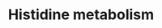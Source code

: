 ---
annotations:
- type: Pathway Ontology
  value: histidine metabolic pathway
- type: Pathway Ontology
  value: tuberculosis pathway
authors:
- Khanspers
- AllanKuchinsky
- AlexanderPico
- MaintBot
- Christine Chichester
- Mkutmon
- Egonw
- DeSl
description: 'Source: [http://www.genome.jp/kegg-bin/show_pathway?mtu00340 KEGG Pathways]  Mycobacterium
  tuberculosis is an obligate pathogenic bacterial species in the family Mycobacteriaceae
  and the causative agent of tuberculosis. First discovered in 1882 by Robert Koch,
  M. tuberculosis has an unusual, waxy coating on its cell surface primarily due to
  the presence of mycolic acid. This coating makes the cells impervious to Gram staining,
  and as a result, M. tuberculosis can appear either Gram-negative or Gram-positive.
  Several of the proteins needed for hystidine metabolism are not present in Mycobacterium
  tuberculosis, resulting in incomplete knowledge on the formation of for example
  imidazole-4-acetaldehyde and N-methylhistamine.'
last-edited: 2021-02-07
organisms:
- Mycobacterium tuberculosis
redirect_from:
- /index.php/Pathway:WP1581
- /instance/WP1581
schema-jsonld:
- '@context': https://schema.org/
  '@id': https://wikipathways.github.io/pathways/WP1581.html
  '@type': Dataset
  creator:
    '@type': Organization
    name: WikiPathways
  description: 'Source: [http://www.genome.jp/kegg-bin/show_pathway?mtu00340 KEGG
    Pathways]  Mycobacterium tuberculosis is an obligate pathogenic bacterial species
    in the family Mycobacteriaceae and the causative agent of tuberculosis. First
    discovered in 1882 by Robert Koch, M. tuberculosis has an unusual, waxy coating
    on its cell surface primarily due to the presence of mycolic acid. This coating
    makes the cells impervious to Gram staining, and as a result, M. tuberculosis
    can appear either Gram-negative or Gram-positive. Several of the proteins needed
    for hystidine metabolism are not present in Mycobacterium tuberculosis, resulting
    in incomplete knowledge on the formation of for example imidazole-4-acetaldehyde
    and N-methylhistamine.'
  keywords:
  - Phosphoribosyl-ATP
  - 'gamma-glutamyl '
  - S-(Hercyn-2-yl)-
  - gamma-L-Glutamyl-
  - aldehyde dehydrogenase (NAD+)
  - S-oxide lyase
  - Phosphoribulosyl-formimino-AICAR-phosphate
  - L-histidinal
  - hisC1
  - Thiourocanic acid
  - hisF
  - Imidazole-acetol phosphate
  - methyltransferase
  - D-erythro-Imidazole-glycerol phosphate
  - CobC
  - aofH
  - Ergothioneine
  - L-histidinol-P
  - hisE
  - Phosphoribosyl-AMP
  - L-cysteine S-oxide
  - Phosphoribosyl-formimino-AICAR-phosphate
  - hisD
  - Hercynine
  - hisC2
  - Imidazole-4-acetate
  - 'hercynylcysteine '
  - hisB
  - histidinol-
  - hisG
  - N-Methylhistamine
  - hisI
  - Methylimidazole acetaldehyde
  - Imidazole-4-acetaldehyde
  - S-(hercyn-2-yl)-
  - 5-Phosphoribosyl diphosphate
  - L-Histidine
  - 'L-histidine '
  - hisH
  - phosphatase
  - N alpha-
  - L-histidinol
  - Pentose phosphate pathway
  - 'S-oxide hydrolase '
  - 'S-oxide synthase '
  - hisA
  license: CC0
  name: Histidine metabolism
seo: CreativeWork
title: Histidine metabolism
wpid: WP1581
---